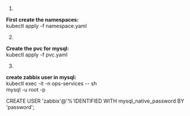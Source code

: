 1.
<b>First create the namespaces:</b><br>
kubectl apply -f namespace.yaml

2.
<b>Create the pvc for mysql:</b><br>
kubectl apply -f pvc.yaml

3.
<b>create zabbix user in mysql:</b> <br>
kubectl exec -it -n ops-services <mysql-pod-name> -- sh <br>
mysql -u root -p

CREATE USER 'zabbix'@'%'IDENTIFIED WITH mysql_native_password BY 'password';
  
